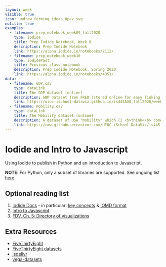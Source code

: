 ```yaml
---
layout: week
visible: true
icon: undraw_forming_ideas_0pav.svg
notitle: true
examples:
  - filename: prep_notebook_week09_fall2020
    type: iodide
    title: Prep Iodide Notebook, Week 8
    description: Prep Iodide Notebook
    link: https://alpha.iodide.io/notebooks/7112/
  - filename: prep_notebook_week10
    type: iodidePast
    title: Previous class notebook
    description: Prep Iodide Notebook, Spring 2020
    link: https://alpha.iodide.io/notebooks/4351/
data:
  - filename: GDP.csv
    type: dataLink
    title: The GDP dataset (online)
    description: GDP dataset from FRED (stored online for easy linking in Iodide)
    link: https://uiuc-ischool-dataviz.github.io/is445AOG_fall2020/week01/data/GDP.csv
  - filename: mobility.csv
    type: dataLink
    title: The Mobility dataset (online)
    description: A dataset of USA "mobility" which (I <b>think</b> comes from a <a href="https://www.census.gov/library/working-papers/2018/adrm/CES-WP-18-40R.html">a large census study from 1989-2015</a>) and is collected in several places <a href="http://www.stat.cmu.edu/~cshalizi/uADA/15/hw/01/mobility.csv">including right here</a>.  Here "mobility" is refering to how easy it is for a person to move up in economic status (<a href="http://www.stat.cmu.edu/~cshalizi/uADA/15/hw/01/hw-01.pdf">more info can be found here</a>) based on factors like parental income, location, race, etc.
    link: https://raw.githubusercontent.com/UIUC-iSchool-DataViz/is445_spring2021/master/week08/data/mobility.csv
---
```


# Iodide and Intro to Javascript

Using Iodide to publish in Python and an introduction to Javascript.

<!--
## Downloads & Links

### Iodide Notebooks:

 * <a href="https://alpha.iodide.io/notebooks/4351/">Prep Iodide Notebook</a>
 * <a href="https://alpha.iodide.io/notebooks/6120/">In Class Iodide Notebook</a> 

Feel free to check out [Spring 2020's notebook that uses police shooting data for visualization](https://alpha.iodide.io/notebooks/4351/) if you are interestedin other mappable datasets.  
-->

**NOTE**: For Python, only a subset of libraries are supported. See ongoing list [here](https://github.com/iodide-project/pyodide/tree/master/packages).

## Optional reading list

 1. <a href="https://alpha.iodide.io/">Iodide Docs</a> - in particular: <a href="https://iodide-project.github.io/docs/key_concepts/">key concepts</a> & <a href="https://iodide-project.github.io/docs/iomd/">IOMD format</a> 
 2. <a href="https://www.codecademy.com/learn/introduction-to-javascript">Intro to Javascript</a> 
 3. <a href="https://serialmentor.com/dataviz/directory-of-visualizations.html">FDV, Ch. 5: Directory of visualizations</a>

## Extra Resources
 * [FiveThirtyEight](https://fivethirtyeight.com/)
 * [FiveThirtyEight datasets](https://github.com/fivethirtyeight/data)
 * [jsdelivr](https://www.jsdelivr.com/)
 * [vega-datasets](https://github.com/vega/vega-datasets/tree/master/data)
 
